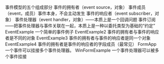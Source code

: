  事件模型的五个组成部分
事件的拥有者（event source，对象）
事件成员（event，成员）事件本身，不会主动发生
事件的响应者（event subscriber，对象）
事件处理器（event handler，对象）——本质上是一个回调问题
事件订阅——把事件处理器与事件关联在一起，本质上是一种以委托类型为基础的“约定”
EventExample 一个简单的事件例子
EventExample2 事件的拥有者与事件的响应者是不同的对象
EventExample3 事件的拥有者与事件的响应者是同一个对象
EventExample4 事件的拥有者是事件的响应者的字段成员（最常见）
FormApp 一个事件可以挂接多个事件处理器。
WinFormExample 一个事件处理器可以被多个事件挂接



